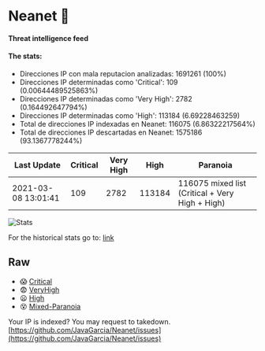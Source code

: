 # Neanet :hocho:
#### Threat intelligence feed
#### The stats:

- Direcciones IP con mala reputacion analizadas: 1691261 (100%)
- Direcciones IP determinadas como 'Critical':  109 (0.00644489525863%)
- Direcciones IP determinadas como 'Very High':  2782 (0.164492647794%)
- Direcciones IP determinadas como 'High':  113184 (6.69228463259)
- Total de direcciones IP indexadas en Neanet:  116075 (6.86322217564%)
- Total de direcciones IP descartadas en Neanet:  1575186 (93.1367778244%)

| Last Update | Critical | Very High | High | Paranoia |
| --- | --- | --- | --- | --- |
| 2021-03-08 13:01:41 | 109 | 2782 | 113184 | 116075 mixed list (Critical + Very High + High)|

![Stats](https://docs.google.com/spreadsheets/d/e/2PACX-1vSnaNMIXVabIpDJjufMlzH7poXnshF3mgd8Is1g9ytUEzVsP5my4Trn8f-xkoLLQ38xpL3HtmUexLo6/pubchart?oid=501124687&format=image)

For the historical stats go to: [link](/stats.csv)
## Raw
- :scream: [Critical](https://raw.githubusercontent.com/JavaGarcia/Neanet/master/blacklists/neanet_critical.txt)
- :fearful: [VeryHigh](https://raw.githubusercontent.com/JavaGarcia/Neanet/master/blacklists/neanet_veryHigh.txtt)
- :frowning: [High](https://raw.githubusercontent.com/JavaGarcia/Neanet/master/blacklists/neanet_high.txt)
- :dizzy_face: [Mixed-Paranoia](https://raw.githubusercontent.com/JavaGarcia/Neanet/master/blacklists/neanet_all.txt)


Your IP is indexed? You may request to takedown. [https://github.com/JavaGarcia/Neanet/issues](https://github.com/JavaGarcia/Neanet/issues)










































































































































































































































































































































































































































































































































































































































































































































































































































































































































































































































































































































































































































































































































































































































































































































































































































































































































































































































































































































































































































































































































































































































































































































































































































































































































































































































































































































































































































































































































































































































































































































































































































































































































































































































































































































































































































































































































































































































































































































































































































































































































































































































































































































































































































































































































































































































































































































































































































































































